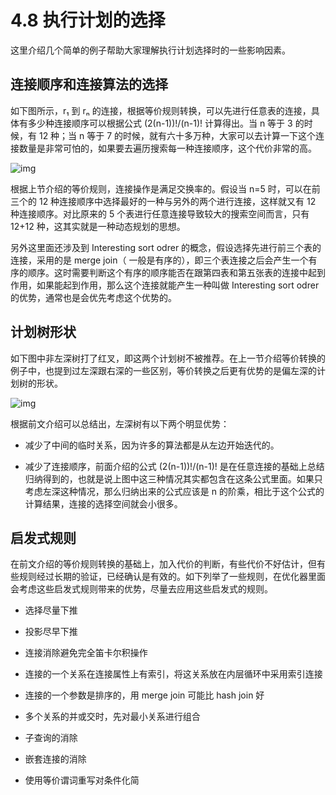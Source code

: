 # 4.8 执行计划的选择

这里介绍几个简单的例子帮助大家理解执行计划选择时的一些影响因素。

## 连接顺序和连接算法的选择

如下图所示，r₁ 到 rₙ 的连接，根据等价规则转换，可以先进行任意表的连接，具体有多少种连接顺序可以根据公式 (2(n-1))!/(n-1)! 计算得出。当 n 等于 3 的时候，有 12 种；当 n 等于 7 的时候，就有六十多万种，大家可以去计算一下这个连接数量是非常可怕的，如果要去遍历搜索每一种连接顺序，这个代价非常的高。

![img](https://obbusiness-private.oss-cn-shanghai.aliyuncs.com/doc/img/kernel-quickstart/V1.0.0/zh-CN/4.sql-engine/10.choice-execution-plan-01.png)

根据上节介绍的等价规则，连接操作是满足交换率的。假设当 n=5 时，可以在前三个的 12 种连接顺序中选择最好的一种与另外的两个进行连接，这样就又有 12 种连接顺序。对比原来的 5 个表进行任意连接导致较大的搜索空间而言，只有 12+12 种，这其实就是一种动态规划的思想。

另外这里面还涉及到 Interesting sort odrer 的概念，假设选择先进行前三个表的连接，采用的是 merge join（ 一般是有序的），即三个表连接之后会产生一个有序的顺序。这时需要判断这个有序的顺序能否在跟第四表和第五张表的连接中起到作用，如果能起到作用，那么这个连接就能产生一种叫做 Interesting sort odrer 的优势，通常也是会优先考虑这个优势的。

## 计划树形状

如下图中非左深树打了红叉，即这两个计划树不被推荐。在上一节介绍等价转换的例子中，也提到过左深跟右深的一些区别，等价转换之后更有优势的是偏左深的计划树的形状。

![img](https://obbusiness-private.oss-cn-shanghai.aliyuncs.com/doc/img/kernel-quickstart/V1.0.0/zh-CN/4.sql-engine/10.choice-execution-plan-02.png)

根据前文介绍可以总结出，左深树有以下两个明显优势：

- 减少了中间的临时关系，因为许多的算法都是从左边开始迭代的。

- 减少了连接顺序，前面介绍的公式 (2(n-1))!/(n-1)! 是在任意连接的基础上总结归纳得到的，也就是说上图中这三种情况其实都包含在这条公式里面。如果只考虑左深这种情况，那么归纳出来的公式应该是 n 的阶乘，相比于这个公式的计算结果，连接的选择空间就会小很多。

## 启发式规则

在前文介绍的等价规则转换的基础上，加入代价的判断，有些代价不好估计，但有些规则经过长期的验证，已经确认是有效的。如下列举了一些规则，在优化器里面会考虑这些启发式规则带来的优势，尽量去应用这些启发式的规则。

- 选择尽量下推

- 投影尽早下推

- 连接消除避免完全笛卡尔积操作

- 连接的一个关系在连接属性上有索引，将这关系放在内层循环中采用索引连接

- 连接的一个参数是排序的，用 merge join 可能比 hash join 好

- 多个关系的并或交时，先对最小关系进行组合

- 子查询的消除

- 嵌套连接的消除

- 使用等价谓词重写对条件化简
